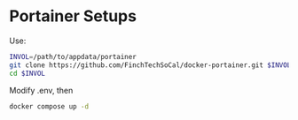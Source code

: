 # Portainer Setups

Use:
```bash
INVOL=/path/to/appdata/portainer
git clone https://github.com/FinchTechSoCal/docker-portainer.git $INVOL
cd $INVOL
```

Modify .env, then
```bash
docker compose up -d
```